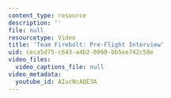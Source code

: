 ```yaml
---
content_type: resource
description: ''
file: null
resourcetype: Video
title: 'Team Firebolt: Pre-Flight Interview'
uid: ceca5d75-c643-a4b2-0060-bb5ee742c58e
video_files:
  video_captions_file: null
video_metadata:
  youtube_id: AIucNcAQE3A
---
```

